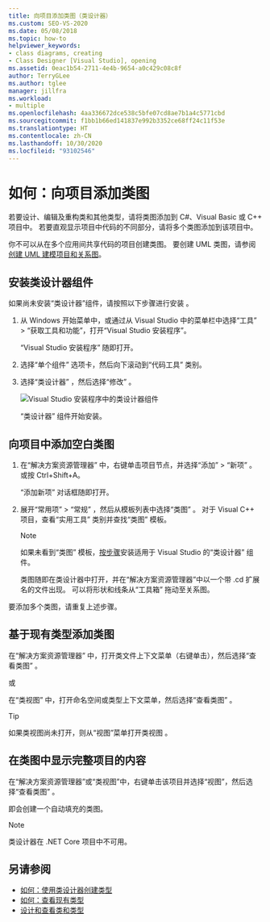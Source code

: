 ```yaml
---
title: 向项目添加类图（类设计器）
ms.custom: SEO-VS-2020
ms.date: 05/08/2018
ms.topic: how-to
helpviewer_keywords:
- class diagrams, creating
- Class Designer [Visual Studio], opening
ms.assetid: 0eac1b54-2711-4e4b-9654-a0c429c08c8f
author: TerryGLee
ms.author: tglee
manager: jillfra
ms.workload:
- multiple
ms.openlocfilehash: 4aa336672dce538c5bfe07cd8ae7b1a4c5771cbd
ms.sourcegitcommit: f1bb1b66ed141837e992b3352ce68ff24c11f53e
ms.translationtype: HT
ms.contentlocale: zh-CN
ms.lasthandoff: 10/30/2020
ms.locfileid: "93102546"
---
```

# <a name="how-to-add-class-diagrams-to-projects"></a>如何：向项目添加类图

若要设计、编辑及重构类和其他类型，请将类图添加到 C#、Visual Basic 或 C++ 项目中。 若要直观显示项目中代码的不同部分，请将多个类图添加到该项目中。

你不可以从在多个应用间共享代码的项目创建类图。 要创建 UML 类图，请参阅[创建 UML 建模项目和关系图](../../modeling/what-s-new-for-design-in-visual-studio.md)。

## <a name="install-the-class-designer-component"></a>安装类设计器组件

如果尚未安装“类设计器”组件，请按照以下步骤进行安装  。

1. 从 Windows 开始菜单中，或通过从 Visual Studio 中的菜单栏中选择“工具” > “获取工具和功能”，打开“Visual Studio 安装程序”。

   “Visual Studio 安装程序”  随即打开。

1. 选择“单个组件”  选项卡，然后向下滚动到“代码工具”  类别。

1. 选择“类设计器”  ，然后选择“修改”  。

   ![Visual Studio 安装程序中的类设计器组件](media/class-designer-component.png)

   “类设计器”  组件开始安装。

## <a name="add-a-blank-class-diagram-to-a-project"></a>向项目中添加空白类图

1. 在“解决方案资源管理器”  中，右键单击项目节点，并选择“添加”   > “新项”  。 或按 Ctrl+Shift+A。

   “添加新项”  对话框随即打开。

2. 展开“常用项”   > “常规”  ，然后从模板列表中选择“类图”  。 对于 Visual C++ 项目，查看“实用工具”  类别并查找“类图”  模板。

   > [!NOTE]
   > 如果未看到“类图”  模板，[按步骤](#install-the-class-designer-component)安装适用于 Visual Studio 的“类设计器”  组件。

   类图随即在类设计器中打开，并在“解决方案资源管理器”中以一个带 .cd 扩展名的文件出现。 可以将形状和线条从“工具箱”  拖动至关系图。

要添加多个类图，请重复上述步骤。

## <a name="add-a-class-diagram-based-on-existing-types"></a>基于现有类型添加类图

在“解决方案资源管理器”  中，打开类文件上下文菜单（右键单击），然后选择“查看类图”  。

或

在“类视图”  中，打开命名空间或类型上下文菜单，然后选择“查看类图”  。

> [!TIP]
> 如果类视图尚未打开，则从“视图”菜单打开类视图    。

## <a name="to-display-the-contents-of-a-complete-project-in-a-class-diagram"></a>在类图中显示完整项目的内容

在“解决方案资源管理器”或“类视图”中，右键单击该项目并选择“视图”，然后选择“查看类图”    。

即会创建一个自动填充的类图。

> [!NOTE]
> 类设计器在 .NET Core 项目中不可用。

## <a name="see-also"></a>另请参阅

- [如何：使用类设计器创建类型](how-to-create-types.md)
- [如何：查看现有类型](how-to-view-existing-types.md)
- [设计和查看类和类型](designing-and-viewing-classes-and-types.md)
